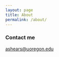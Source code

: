 ```yaml
---
layout: page
title: About
permalink: /about/
---
```

### Contact me

[ashears@uoregon.edu](mailto:ashears@uoregon.edu)
